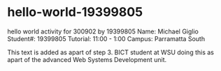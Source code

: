 # hello-world-19399805
hello world activity for 300902 by 19399805
Name: Michael Giglio 
Student#: 19399805 
Tutorial: 11:00 - 1:00
Campus: Parramatta South

This text is added as apart of step 3.  BICT student at WSU doing this as apart of the advanced Web Systems Development unit.
